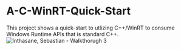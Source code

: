 # A-C-WinRT-Quick-Start
This project shows a quick-start to utlizing C++/WinRT to consume Windows Runtime APIs that is standard C++.
![Inthasane, Sebastian - Walkthorugh 3](https://user-images.githubusercontent.com/62121471/133319222-e392fb52-ec84-45e2-9b70-3b70fd56feb8.PNG)
